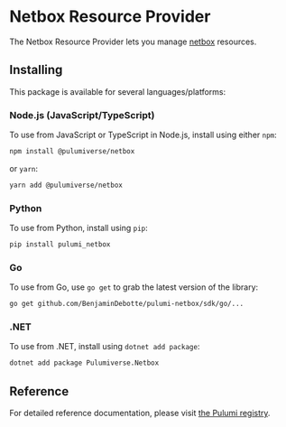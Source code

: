 # Netbox Resource Provider

The Netbox Resource Provider lets you manage [netbox](https://www.pulumi.com/registry/packages/netbox/) resources.

## Installing

This package is available for several languages/platforms:

### Node.js (JavaScript/TypeScript)

To use from JavaScript or TypeScript in Node.js, install using either `npm`:

```bash
npm install @pulumiverse/netbox
```

or `yarn`:

```bash
yarn add @pulumiverse/netbox
```

### Python

To use from Python, install using `pip`:

```bash
pip install pulumi_netbox
```

### Go

To use from Go, use `go get` to grab the latest version of the library:

```bash
go get github.com/BenjaminDebotte/pulumi-netbox/sdk/go/...
```

### .NET

To use from .NET, install using `dotnet add package`:

```bash
dotnet add package Pulumiverse.Netbox
```

## Reference

For detailed reference documentation, please visit [the Pulumi registry](https://www.pulumi.com/registry/packages/netbox/api-docs/).
